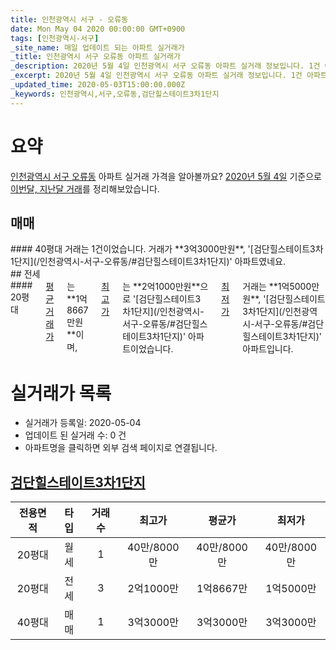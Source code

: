 ```yaml
---
title: 인천광역시 서구 - 오류동
date: Mon May 04 2020 00:00:00 GMT+0900
tags: [인천광역시-서구]
_site_name: 매일 업데이트 되는 아파트 실거래가
_title: 인천광역시 서구 오류동 아파트 실거래가
_description: 2020년 5월 4일 인천광역시 서구 오류동 아파트 실거래 정보입니다. 1건 아파트 정보가 있습니다.
_excerpt: 2020년 5월 4일 인천광역시 서구 오류동 아파트 실거래 정보입니다. 1건 아파트 정보가 있습니다.
_updated_time: 2020-05-03T15:00:00.000Z
_keywords: 인천광역시,서구,오류동,검단힐스테이트3차1단지
---
```





# 요약
<ins>인천광역시 서구 오류동</ins> 아파트 실거래 가격을 알아볼까요? <ins>2020년 5월 4일</ins> 기준으로 <ins>이번달, 지난달 거래</ins>를 정리해보았습니다.

## 매매
<div class="container">
<div class="twelve columns" markdown="1">
#### 40평대
거래는 1건이었습니다. 거래가 **3억3000만원**, '[검단힐스테이트3차1단지](/인천광역시-서구-오류동/#검단힐스테이트3차1단지)' 아파트였네요.
</div>
</div>
## 전세
<div class="container">
<div class="twelve columns" markdown="1">
#### 20평대
<ins>평균 거래가</ins>는 **1억8667만원**이며, <ins>최고가</ins>는 **2억1000만원**으로 '[검단힐스테이트3차1단지](/인천광역시-서구-오류동/#검단힐스테이트3차1단지)' 아파트이었습니다. <ins>최저가</ins> 거래는 **1억5000만원**, '[검단힐스테이트3차1단지](/인천광역시-서구-오류동/#검단힐스테이트3차1단지)' 아파트입니다.
</div>
</div>



# 실거래가 목록
- 실거래가 등록일: 2020-05-04
- 업데이트 된 실거래 수: 0 건
- 아파트명을 클릭하면 외부 검색 페이지로 연결됩니다.

## [검단힐스테이트3차1단지](#검단힐스테이트3차1단지)

|전용면적|타입|거래수|최고가|평균가|최저가|
|:---:|:---:|:---:|:---:|:---:|:---:|
|20평대|<span class="deal-type-3">월세</span>|1|40만/8000만|40만/8000만|40만/8000만|
|20평대|<span class="deal-type-2">전세</span>|3|2억1000만|1억8667만|1억5000만|
|40평대|<span class="deal-type-1">매매</span>|1|3억3000만|3억3000만|3억3000만|

<br/>



